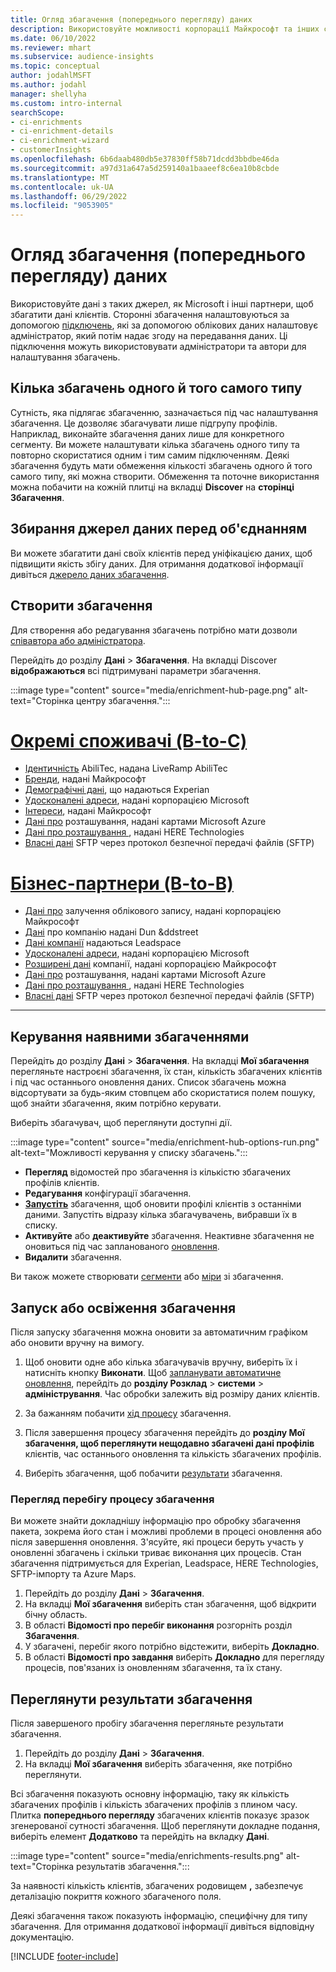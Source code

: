 ```yaml
---
title: Огляд збагачення (попереднього перегляду) даних
description: Використовуйте можливості корпорації Майкрософт та інших сторонніх служб, щоб збагатити дані клієнтів.
ms.date: 06/10/2022
ms.reviewer: mhart
ms.subservice: audience-insights
ms.topic: conceptual
author: jodahlMSFT
ms.author: jodahl
manager: shellyha
ms.custom: intro-internal
searchScope:
- ci-enrichments
- ci-enrichment-details
- ci-enrichment-wizard
- customerInsights
ms.openlocfilehash: 6b6daab480db5e37830ff58b71dcdd3bbdbe46da
ms.sourcegitcommit: a97d31a647a5d259140a1baaeef8c6ea10b8cbde
ms.translationtype: MT
ms.contentlocale: uk-UA
ms.lasthandoff: 06/29/2022
ms.locfileid: "9053905"
---
```

# <a name="data-enrichment-preview-overview"></a>Огляд збагачення (попереднього перегляду) даних

Використовуйте дані з таких джерел, як Microsoft і інші партнери, щоб збагатити дані клієнтів. Сторонні збагачення налаштовуються за допомогою [підключень](connections.md), які за допомогою облікових даних налаштовує адміністратор, який потім надає згоду на передавання даних. Ці підключення можуть використовувати адміністратори та автори для налаштування збагачень.  

## <a name="multiple-enrichments-of-the-same-type"></a>Кілька збагачень одного й того самого типу

Сутність, яка підлягає збагаченню, зазначається під час налаштування збагачення. Це дозволяє збагачувати лише підгрупу профілів. Наприклад, виконайте збагачення даних лише для конкретного сегменту. Ви можете налаштувати кілька збагачень одного типу та повторно скористатися одним і тим самим підключенням. Деякі збагачення будуть мати обмеження кількості збагачень одного й того самого типу, які можна створити. Обмеження та поточне використання можна побачити на кожній плитці на вкладці **Discover** на **сторінці Збагачення**.

## <a name="enrich-data-sources-before-unification"></a>Збирання джерел даних перед об'єднанням

Ви можете збагатити дані своїх клієнтів перед уніфікацією даних, щоб підвищити якість збігу даних. Для отримання додаткової інформації дивіться [джерело даних збагачення](data-sources-enrichment.md).

## <a name="create-an-enrichment"></a>Створити збагачення

Для створення або редагування збагачень потрібно мати дозволи [співавтора або адміністратора](permissions.md).

Перейдіть до розділу **Дані** > **Збагачення**. На вкладці Discover **відображаються** всі підтримувані параметри збагачення.

:::image type="content" source="media/enrichment-hub-page.png" alt-text="Сторінка центру збагачення.":::

# <a name="individual-consumers-b-to-c"></a>[Окремі споживачі (B-to-C)](#tab/b2c)

- [Ідентичність](enrichment-liveramp.md) AbiliTec, надана LiveRamp AbiliTec
- [Бренди](enrichment-microsoft.md), надані Майкрософт
- [Демографічні дані](enrichment-experian.md), що надаються Experian
- [Удосконалені адреси](enrichment-enhanced-addresses.md), надані корпорацією Microsoft
- [Інтереси](enrichment-microsoft.md), надані Майкрософт
- [Дані про](enrichment-azure-maps.md) розташування, надані картами Microsoft Azure
- [Дані про розташування ](enrichment-here.md), надані HERE Technologies
- [Власні дані](enrichment-SFTP-custom-import.md) SFTP через протокол безпечної передачі файлів (SFTP)

# <a name="business-accounts-b-to-b"></a>[Бізнес-партнери (B-to-B)](#tab/b2b)

- [Дані про](enrichment-office.md) залучення облікового запису, надані корпорацією Майкрософт
- [Дані](enrichment-dnb.md) про компанію надані Dun &ddstreet
- [Дані компанії](enrichment-leadspace.md) надаються Leadspace
- [Удосконалені адреси](enrichment-enhanced-addresses.md), надані корпорацією Microsoft
- [Розширені дані](enrichment-enhanced-company-data.md) компанії, надані корпорацією Майкрософт
- [Дані про](enrichment-azure-maps.md) розташування, надані картами Microsoft Azure
- [Дані про розташування ](enrichment-here.md), надані HERE Technologies
- [Власні дані](enrichment-SFTP-custom-import.md) SFTP через протокол безпечної передачі файлів (SFTP)

---

## <a name="manage-existing-enrichments"></a>Керування наявними збагаченнями

Перейдіть до розділу **Дані** > **Збагачення**. На вкладці **Мої збагачення** перегляньте настроєні збагачення, їх стан, кількість збагачених клієнтів і під час останнього оновлення даних. Список збагачень можна відсортувати за будь-яким стовпцем або скористатися полем пошуку, щоб знайти збагачення, яким потрібно керувати.

Виберіть збагачувач, щоб переглянути доступні дії.

:::image type="content" source="media/enrichment-hub-options-run.png" alt-text="Можливості керування у списку збагачень.":::

- **Перегляд** відомостей про збагачення із кількістю збагачених профілів клієнтів.
- **Редагування** конфігурації збагачення.
- [**Запустіть**](#run-or-refresh-enrichments) збагачення, щоб оновити профілі клієнтів з останніми даними. Запустіть відразу кілька збагачувачень, вибравши їх в списку.
- **Активуйте** або **деактивуйте** збагачення. Неактивне збагачення не оновиться під час запланованого [оновлення](system.md#schedule-tab).
- **Видалити** збагачення.

Ви також можете створювати [сегменти](segments.md) або [міри](measures.md) зі збагачення.

## <a name="run-or-refresh-enrichments"></a>Запуск або освіження збагачення

Після запуску збагачення можна оновити за автоматичним графіком або оновити вручну на вимогу.

1. Щоб оновити одне або кілька збагачувачів вручну, виберіть їх і натисніть кнопку **Виконати**. Щоб [запланувати автоматичне оновлення](system.md#schedule-tab), перейдіть до **розділу Розклад** > **системи** > **адміністрування**. Час обробки залежить від розміру даних клієнтів.

1. За бажанням побачити [хід процесу](#see-the-progress-of-the-enrichment-process) збагачення.

1. Після завершення процесу збагачення перейдіть до **розділу Мої збагачення, щоб переглянути нещодавно збагачені дані профілів** клієнтів, час останнього оновлення та кількість збагачених профілів.

1. Виберіть збагачення, щоб побачити [результати](#view-enrichment-results) збагачення.

### <a name="see-the-progress-of-the-enrichment-process"></a>Перегляд перебігу процесу збагачення

Ви можете знайти докладнішу інформацію про обробку збагачення пакета, зокрема його стан і можливі проблеми в процесі оновлення або після завершення оновлення. З'ясуйте, які процеси беруть участь у оновленні збагачень і скільки триває виконання цих процесів. Стан збагачення підтримується для Experian, Leadspace, HERE Technologies, SFTP-імпорту та Azure Maps.

1. Перейдіть до розділу **Дані** > **Збагачення**.
1. На вкладці **Мої збагачення** виберіть стан збагачення, щоб відкрити бічну область.
1. В області **Відомості про перебіг виконання** розгорніть розділ **Збагачення**.
1. У збагачені, перебіг якого потрібно відстежити, виберіть **Докладно**.
1. В області **Відомості про завдання** виберіть **Докладно** для перегляду процесів, пов'язаних із оновленням збагачення, та їх стану.

## <a name="view-enrichment-results"></a>Переглянути результати збагачення

Після завершеного пробігу збагачення перегляньте результати збагачення.

1. Перейдіть до розділу **Дані** > **Збагачення**.
1. На вкладці **Мої збагачення** виберіть збагачення, яке потрібно переглянути.

Всі збагачення показують основну інформацію, таку як кількість збагачених профілів і кількість збагачених профілів з плином часу. Плитка **попереднього перегляду** збагачених клієнтів показує зразок згенерованої сутності збагачення. Щоб переглянути докладне подання, виберіть елемент **Додатково** та перейдіть на вкладку **Дані**.

:::image type="content" source="media/enrichments-results.png" alt-text="Сторінка результатів збагачення.":::

За наявності кількість клієнтів, збагачених родовищем **,** забезпечує деталізацію покриття кожного збагаченого поля.

Деякі збагачення також показують інформацію, специфічну для типу збагачення. Для отримання додаткової інформації дивіться відповідну документацію.

[!INCLUDE [footer-include](includes/footer-banner.md)]

